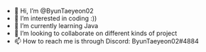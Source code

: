 - 👋 Hi, I’m @ByunTaeyeon02
- 👀 I’m interested in coding :))
- 🌱 I’m currently learning Java
- 💞️ I’m looking to collaborate on different kinds of project
- 📫 How to reach me is through Discord: ByunTaeyeon02#4884

<!---
ByunTaeyeon02/ByunTaeyeon02 is a ✨ special ✨ repository because its `README.md` (this file) appears on your GitHub profile.
You can click the Preview link to take a look at your changes.
--->

